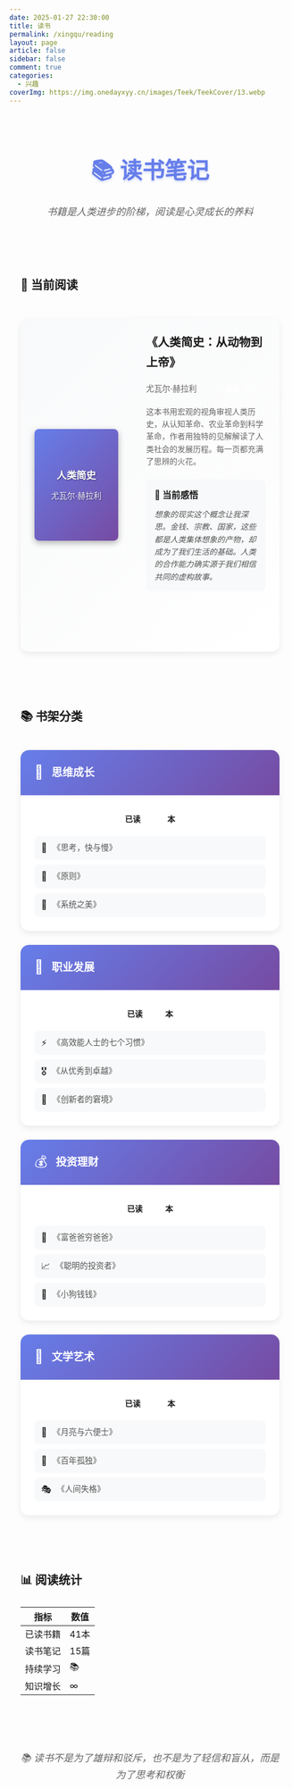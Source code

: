 ```yaml
---
date: 2025-01-27 22:30:00
title: 读书
permalink: /xingqu/reading
layout: page
article: false
sidebar: false
comment: true
categories:
  - 兴趣
coverImg: https://img.onedayxyy.cn/images/Teek/TeekCover/13.webp
---
```


<div class="reading-page">

# 📚 读书笔记

> 书籍是人类进步的阶梯，阅读是心灵成长的养料

---

## 📖 当前阅读

<div class="current-reading">
  <div class="reading-card featured">
    <div class="book-cover">
      <div class="cover-placeholder current">
        <span class="book-title">人类简史</span>
        <span class="book-author">尤瓦尔·赫拉利</span>
      </div>
    </div>
    <div class="book-info">
      <h3>《人类简史：从动物到上帝》</h3>
      <div class="book-meta">
        <span class="author">尤瓦尔·赫拉利</span>
        <span class="progress">进度: 65%</span>
      </div>
      <p>这本书用宏观的视角审视人类历史，从认知革命、农业革命到科学革命，作者用独特的见解解读了人类社会的发展历程。每一页都充满了思辨的火花。</p>
      <div class="current-thoughts">
        <h4>💭 当前感悟</h4>
        <p>想象的现实这个概念让我深思。金钱、宗教、国家，这些都是人类集体想象的产物，却成为了我们生活的基础。人类的合作能力确实源于我们相信共同的虚构故事。</p>
      </div>
      <div class="reading-tags">
        <span class="tag">历史</span>
        <span class="tag">哲学</span>
        <span class="tag">思辨</span>
        <span class="tag">在读</span>
      </div>
    </div>
  </div>
</div>

---

## 📚 书架分类

<div class="bookshelf-categories">
  <div class="category-card">
    <div class="category-header">
      <div class="category-icon">🧠</div>
      <h3>思维成长</h3>
    </div>
    <div class="category-content">
      <div class="book-count">已读 <span>12</span> 本</div>
      <div class="category-books">
        <div class="book-item">
          <span class="book-emoji">📖</span>
          <span class="book-name">《思考，快与慢》</span>
        </div>
        <div class="book-item">
          <span class="book-emoji">🎯</span>
          <span class="book-name">《原则》</span>
        </div>
        <div class="book-item">
          <span class="book-emoji">🧩</span>
          <span class="book-name">《系统之美》</span>
        </div>
      </div>
    </div>
  </div>

  <div class="category-card">
    <div class="category-header">
      <div class="category-icon">💼</div>
      <h3>职业发展</h3>
    </div>
    <div class="category-content">
      <div class="book-count">已读 <span>8</span> 本</div>
      <div class="category-books">
        <div class="book-item">
          <span class="book-emoji">⚡</span>
          <span class="book-name">《高效能人士的七个习惯》</span>
        </div>
        <div class="book-item">
          <span class="book-emoji">🎖️</span>
          <span class="book-name">《从优秀到卓越》</span>
        </div>
        <div class="book-item">
          <span class="book-emoji">🚀</span>
          <span class="book-name">《创新者的窘境》</span>
        </div>
      </div>
    </div>
  </div>

  <div class="category-card">
    <div class="category-header">
      <div class="category-icon">💰</div>
      <h3>投资理财</h3>
    </div>
    <div class="category-content">
      <div class="book-count">已读 <span>6</span> 本</div>
      <div class="category-books">
        <div class="book-item">
          <span class="book-emoji">💎</span>
          <span class="book-name">《富爸爸穷爸爸》</span>
        </div>
        <div class="book-item">
          <span class="book-emoji">📈</span>
          <span class="book-name">《聪明的投资者》</span>
        </div>
        <div class="book-item">
          <span class="book-emoji">🏦</span>
          <span class="book-name">《小狗钱钱》</span>
        </div>
      </div>
    </div>
  </div>

  <div class="category-card">
    <div class="category-header">
      <div class="category-icon">🌸</div>
      <h3>文学艺术</h3>
    </div>
    <div class="category-content">
      <div class="book-count">已读 <span>15</span> 本</div>
      <div class="category-books">
        <div class="book-item">
          <span class="book-emoji">🌙</span>
          <span class="book-name">《月亮与六便士》</span>
        </div>
        <div class="book-item">
          <span class="book-emoji">🌊</span>
          <span class="book-name">《百年孤独》</span>
        </div>
        <div class="book-item">
          <span class="book-emoji">🎭</span>
          <span class="book-name">《人间失格》</span>
        </div>
      </div>
    </div>
  </div>
</div>

---

## 📊 阅读统计

| 指标 | 数值 |
|------|------|
| 已读书籍 | 41本 |
| 读书笔记 | 15篇 |
| 持续学习 | 📚 |
| 知识增长 | ∞ |

---

> 📚 读书不是为了雄辩和驳斥，也不是为了轻信和盲从，而是为了思考和权衡

<style scoped>
.reading-page {
  max-width: 1000px;
  margin: 0 auto;
  padding: 20px;
  line-height: 1.7;
}

.reading-page h1 {
  text-align: center;
  color: #667eea;
  font-size: 2.5rem;
  margin-bottom: 1rem;
  line-height: 1.2;
  padding: 0.2rem 0;
  font-weight: 600;
  text-shadow: 0 2px 4px rgba(102, 126, 234, 0.3);
}

.reading-page > blockquote {
  text-align: center;
  font-style: italic;
  color: #666;
  border-left: none;
  padding: 0;
  margin: 2rem 0;
  font-size: 1.1rem;
}

.reading-page h2 {
  color: var(--vp-c-brand);
  border-bottom: 3px solid var(--vp-c-brand);
  padding-bottom: 0.8rem;
  margin-top: 3rem;
  position: relative;
}

.reading-page h2::after {
  content: '';
  position: absolute;
  left: 0;
  bottom: -3px;
  width: 60px;
  height: 3px;
  background: linear-gradient(90deg, var(--vp-c-brand), transparent);
}

/* 当前阅读 */
.current-reading {
  margin: 30px 0;
}

.reading-card {
  background: white;
  border: 1px solid #e1e5e9;
  border-radius: 15px;
  overflow: hidden;
  box-shadow: 0 4px 12px rgba(0, 0, 0, 0.08);
  transition: all 0.3s ease;
  display: grid;
  grid-template-columns: 200px 1fr;
  gap: 25px;
}

.reading-card:hover {
  transform: translateY(-5px);
  box-shadow: 0 12px 25px rgba(0, 0, 0, 0.15);
}

.reading-card.featured {
  border: 2px solid var(--vp-c-brand);
  background: linear-gradient(135deg, #f8f9fa 0%, #ffffff 100%);
}

.book-cover {
  display: flex;
  align-items: center;
  justify-content: center;
  padding: 25px;
}

.cover-placeholder {
  width: 150px;
  height: 200px;
  border-radius: 8px;
  display: flex;
  flex-direction: column;
  align-items: center;
  justify-content: center;
  color: white;
  text-align: center;
  box-shadow: 0 4px 12px rgba(0, 0, 0, 0.3);
  position: relative;
  overflow: hidden;
}

.cover-placeholder.current {
  background: linear-gradient(135deg, #667eea 0%, #764ba2 100%);
}

.book-title {
  font-size: 1.1rem;
  font-weight: bold;
  margin-bottom: 10px;
  text-shadow: 1px 1px 2px rgba(0,0,0,0.5);
}

.book-author {
  font-size: 0.9rem;
  opacity: 0.9;
  text-shadow: 1px 1px 2px rgba(0,0,0,0.5);
}

.book-info {
  padding: 25px 25px 25px 0;
}

.book-info h3 {
  color: var(--vp-c-brand);
  margin: 0 0 15px 0;
  font-size: 1.3rem;
}

.book-meta {
  display: flex;
  justify-content: space-between;
  align-items: center;
  margin-bottom: 15px;
  font-size: 0.9rem;
  color: #666;
}

.book-meta .author {
  font-weight: 500;
}

.book-meta .progress {
  background: var(--vp-c-brand);
  color: white;
  padding: 4px 10px;
  border-radius: 12px;
  font-size: 0.8rem;
  font-weight: 600;
}

.book-info > p {
  color: #666;
  line-height: 1.6;
  margin-bottom: 20px;
}

.current-thoughts {
  background: #f8f9fa;
  border-radius: 10px;
  padding: 15px;
  margin: 15px 0;
  border-left: 4px solid var(--vp-c-brand);
}

.current-thoughts h4 {
  color: var(--vp-c-brand);
  margin: 0 0 10px 0;
  font-size: 1rem;
}

.current-thoughts p {
  margin: 0;
  color: #555;
  font-style: italic;
  line-height: 1.6;
}

/* 书架分类 */
.bookshelf-categories {
  display: grid;
  grid-template-columns: repeat(auto-fit, minmax(280px, 1fr));
  gap: 25px;
  margin: 30px 0;
}

.category-card {
  background: white;
  border-radius: 15px;
  overflow: hidden;
  box-shadow: 0 4px 12px rgba(0, 0, 0, 0.08);
  transition: all 0.3s ease;
}

.category-card:hover {
  transform: translateY(-5px);
  box-shadow: 0 12px 25px rgba(0, 0, 0, 0.15);
}

.category-header {
  background: linear-gradient(135deg, #667eea 0%, #764ba2 100%);
  color: white;
  padding: 20px 25px;
  display: flex;
  align-items: center;
  gap: 15px;
}

.category-icon {
  font-size: 1.5rem;
  animation: float 3s ease-in-out infinite;
}

@keyframes float {
  0%, 100% { transform: translateY(0px); }
  50% { transform: translateY(-5px); }
}

.category-header h3 {
  margin: 0;
  font-size: 1.2rem;
}

.category-content {
  padding: 25px;
}

.book-count {
  font-weight: 600;
  color: var(--vp-c-brand);
  margin-bottom: 15px;
  text-align: center;
}

.book-count span {
  font-size: 1.2rem;
  background: var(--vp-c-brand);
  color: white;
  padding: 2px 8px;
  border-radius: 10px;
  margin-left: 5px;
}

.category-books {
  display: flex;
  flex-direction: column;
  gap: 8px;
}

.book-item {
  display: flex;
  align-items: center;
  gap: 10px;
  padding: 8px 12px;
  background: #f8f9fa;
  border-radius: 8px;
  transition: all 0.3s ease;
}

.book-item:hover {
  background: #e9ecef;
  transform: translateX(5px);
}

.book-emoji {
  font-size: 1rem;
}

.book-name {
  color: #555;
  font-size: 0.9rem;
}

/* 读书标签 */
.reading-tags {
  display: flex;
  gap: 8px;
  flex-wrap: wrap;
  margin-top: 15px;
}

.reading-tags .tag {
  background: linear-gradient(135deg, var(--vp-c-brand), #764ba2);
  color: white;
  padding: 4px 12px;
  border-radius: 15px;
  font-size: 0.8rem;
  font-weight: 500;
  transition: all 0.3s ease;
}

.reading-tags .tag:hover {
  transform: translateY(-2px);
  box-shadow: 0 4px 12px rgba(102, 126, 234, 0.4);
}

/* 统计数据 */
.reading-stats {
  display: grid;
  grid-template-columns: repeat(auto-fit, minmax(150px, 1fr));
  gap: 20px;
  margin: 30px 0;
}

.reading-stats .stat-item {
  background: linear-gradient(135deg, #1e3c72 0%, #2a5298 100%);
  color: white;
  padding: 25px 20px;
  border-radius: 15px;
  text-align: center;
  box-shadow: 0 4px 15px rgba(30, 60, 114, 0.3);
}

.reading-stats .stat-number {
  font-size: 2.5rem;
  font-weight: bold;
  margin-bottom: 8px;
}

.reading-stats .stat-label {
  font-size: 1rem;
  opacity: 0.9;
}

/* 分隔线 */
.reading-page hr {
  border: none;
  height: 2px;
  background: linear-gradient(90deg, transparent, var(--vp-c-brand), transparent);
  margin: 3rem 0;
}

/* 最后的引用块 */
.reading-page > blockquote:last-child {
  text-align: center;
  background: linear-gradient(135deg, #1e3c72 0%, #2a5298 100%);
  color: white;
  padding: 2rem;
  border-radius: 15px;
  border-left: none;
  margin-top: 3rem;
}

.reading-page > blockquote:last-child strong {
  color: white;
  font-size: 1.3rem;
}

/* 深色模式适配 */
.dark .reading-card,
.dark .category-card {
  background: var(--vp-c-bg-soft);
  border-color: var(--vp-c-divider);
}

/* 移动端适配 */
@media (max-width: 768px) {
  .reading-page {
    padding: 15px;
  }
  
  .reading-page h1 {
    font-size: 2rem;
  }
  
  .reading-card {
    grid-template-columns: 1fr;
    gap: 15px;
  }
  
  .book-cover {
    justify-content: flex-start;
    padding: 20px 25px 0 25px;
  }
  
  .cover-placeholder {
    width: 120px;
    height: 160px;
  }
  
  .book-info {
    padding: 0 25px 25px 25px;
  }
  
  .bookshelf-categories {
    grid-template-columns: 1fr;
    gap: 20px;
  }
  
  .reading-stats {
    grid-template-columns: repeat(2, 1fr);
    gap: 15px;
  }
}
</style>

</div>